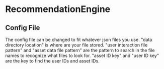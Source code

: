 # RecommendationEngine


## Config File
The config file can be changed to fit whatever json files you use.
"data directory location" is where are your file stored.
"user interaction file pattern" and "asset data file pattern" are the pattern to search in the file names to recognize what files to look for.
"asset ID key" and "user ID key" are the key to find the user IDs and asset IDs.